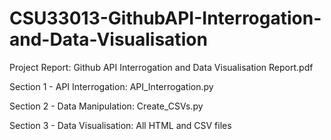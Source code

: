 # CSU33013-GithubAPI-Interrogation-and-Data-Visualisation
 
Project Report: Github API Interrogation and Data Visualisation Report.pdf

Section 1 - API Interrogation: API_Interrogation.py 

Section 2 - Data Manipulation: Create_CSVs.py 

Section 3 - Data Visualisation: All HTML and CSV files
